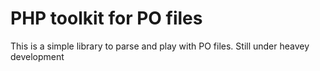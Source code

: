 PHP toolkit for PO files
========================

This is a simple library to parse and play with PO files. Still under heavey development
